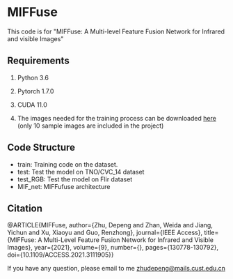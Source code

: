 # MIFFuse

This code is for "MIFFuse: A Multi-level Feature Fusion Network for Infrared and visible Images"



## Requirements

1. Python 3.6

2. Pytorch 1.7.0

3. CUDA 11.0
4. The images needed for the training process can be downloaded [here](https://1drv.ms/u/s!Ak33bhBC1gcvgaktJUQV7sMoOiqXAw?e=KGIOqH) (only 10 sample images are included in the project)

## Code Structure

 - train: Training code  on the dataset.
 - test: Test the model on TNO/CVC_14 dataset
 - test_RGB: Test the model on Flir dataset
 - MIF_net: MIFFufuse architecture  

## Citation
@ARTICLE{MIFFuse,
  author={Zhu, Depeng and Zhan, Weida and Jiang, Yichun and Xu, Xiaoyu and Guo, Renzhong},
  journal={IEEE Access}, 
  title={MIFFuse: A Multi-Level Feature Fusion Network for Infrared and Visible Images}, 
  year={2021},
  volume={9},
  number={},
  pages={130778-130792},
  doi={10.1109/ACCESS.2021.3111905}}
  
  
If you have any question, please email to me <zhudepeng@mails.cust.edu.cn>
